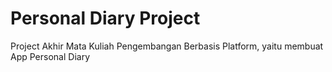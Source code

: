 # Personal Diary Project
Project Akhir Mata Kuliah Pengembangan Berbasis Platform, yaitu membuat App Personal Diary
